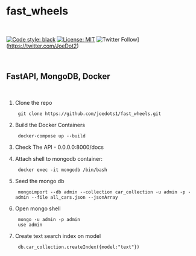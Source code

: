 <h1>fast_wheels</h1>
<br>

[![Code style: black](https://img.shields.io/badge/code%20style-black-000000.svg)](https://github.com/psf/black)
[![License: MIT](https://img.shields.io/badge/License-MIT-yellow.svg)](https://opensource.org/licenses/MIT)
![Twitter Follow](https://img.shields.io/twitter/follow/joeDot2?style=social)](https://twitter.com/JoeDot2)

<br>

<h2>FastAPI, MongoDB, Docker</h2>
<br>


1. Clone the repo

        git clone https://github.com/joedots1/fast_wheels.git

2. Build the Docker Containers

        docker-compose up --build

3. Check The API - 0.0.0.0:8000/docs

4. Attach shell to mongodb container:

        docker exec -it mongodb /bin/bash

5. Seed the mongo db

        mongoimport --db admin --collection car_collection -u admin -p - admin --file all_cars.json --jsonArray

6. Open mongo shell

        mongo -u admin -p admin
        use admin 

7. Create text search index on model

        db.car_collection.createIndex({model:"text"})
